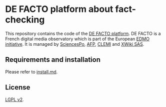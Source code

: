 # DE FACTO platform about fact-checking

This repository contains the code of the [DE FACTO platform](https://defacto-observatoire.fr/). DE FACTO is a
 French digital media observatory which is part of the European [EDMO initiative](https://edmo.eu/). It is managed by
  [SciencesPo](), [AFP](https://www.afp.com/), [CLEMI](https://www.clemi.fr/) and [XWiki SAS](https://xwiki.com/en/).
  
 ## Requirements and installation
 
 Please refer to [install.md](./install.md).
 
 ## License
 
 [LGPL v2](./LICENSE).
